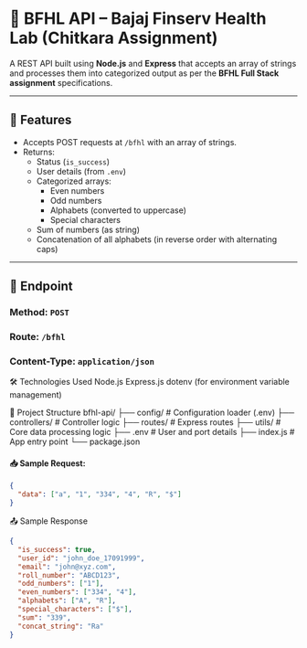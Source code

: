 # 🧠 BFHL API – Bajaj Finserv Health Lab (Chitkara Assignment)

A REST API built using **Node.js** and **Express** that accepts an array of strings and processes them into categorized output as per the **BFHL Full Stack assignment** specifications.

---

## 📌 Features

- Accepts POST requests at `/bfhl` with an array of strings.
- Returns:
  - Status (`is_success`)
  - User details (from `.env`)
  - Categorized arrays:
    - Even numbers
    - Odd numbers
    - Alphabets (converted to uppercase)
    - Special characters
  - Sum of numbers (as string)
  - Concatenation of all alphabets (in reverse order with alternating caps)

---

## 🚀 Endpoint

### Method: `POST`  
### Route: `/bfhl`  
### Content-Type: `application/json`


🛠️ Technologies Used
Node.js
Express.js
dotenv (for environment variable management)

📁 Project Structure
bfhl-api/
├── config/            # Configuration loader (.env)
├── controllers/       # Controller logic
├── routes/            # Express routes
├── utils/             # Core data processing logic
├── .env               # User and port details
├── index.js           # App entry point
└── package.json


#### 📥 Sample Request:
```json
{
  "data": ["a", "1", "334", "4", "R", "$"]
}
```

📤 Sample Response
```json
{
  "is_success": true,
  "user_id": "john_doe_17091999",
  "email": "john@xyz.com",
  "roll_number": "ABCD123",
  "odd_numbers": ["1"],
  "even_numbers": ["334", "4"],
  "alphabets": ["A", "R"],
  "special_characters": ["$"],
  "sum": "339",
  "concat_string": "Ra"
}
```
